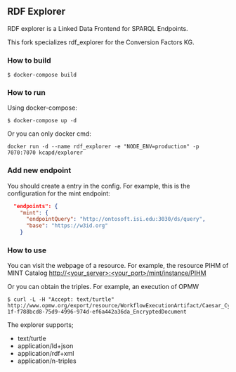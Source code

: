 ## RDF Explorer

RDF explorer is a Linked Data Frontend for SPARQL Endpoints.

This fork specializes rdf_explorer for the Conversion Factors KG.


### How to build 

```shell
$ docker-compose build
```

### How to run 

Using docker-compose:

```shell
$ docker-compose up -d
```

Or you can only docker cmd: 

```shell
docker run -d --name rdf_explorer -e "NODE_ENV=production" -p 7070:7070 kcapd/explorer
```

### Add new endpoint

You should create a entry in the config. For example, this is the configuration for the mint endpoint:


```json
  "endpoints": {
    "mint": {
      "endpointQuery": "http://ontosoft.isi.edu:3030/ds/query",
      "base": "https://w3id.org"
    }
```

### How to use

You can visit the webpage of a resource. For example, the resource PIHM of MINT Catalog [http://<your_server>:<your_port>/mint/instance/PIHM](http://ontosoft.isi.edu:7070/mint/instance/pihm)


Or you can obtain the triples. For example, an execution of OPMW

```shell
$ curl -L -H "Accept: text/turtle" http://www.opmw.org/export/resource/WorkflowExecutionArtifact/Caesar_Cypher-1f-f788bcd8-75d9-4996-974d-ef6a442a36da_EncryptedDocument
```

The explorer supports;

- text/turtle 
- application/ld+json
- application/rdf+xml
- application/n-triples
